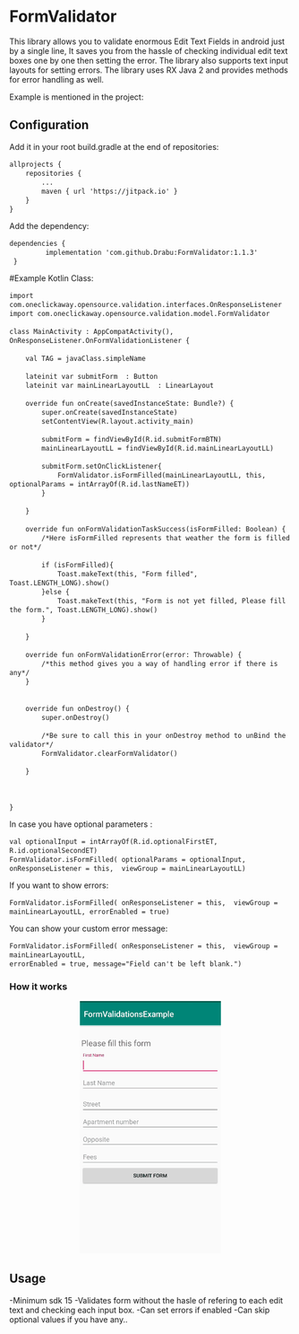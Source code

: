 FormValidator
========

This library allows you to validate enormous Edit Text Fields in android just by a single line, It saves you from the hassle of checking individual edit text boxes one by one then setting the error.
The library also supports text input layouts for setting errors. The library uses RX Java 2 and provides methods for error handling as well. 

Example is mentioned in the project:

Configuration
-------------

Add it in your root build.gradle at the end of repositories:

    allprojects {
		repositories {
			...
			maven { url 'https://jitpack.io' }
		}
	}


Add the dependency: 

    dependencies {
	         implementation 'com.github.Drabu:FormValidator:1.1.3'
	 }
   


#Example Kotlin Class: 

    import com.oneclickaway.opensource.validation.interfaces.OnResponseListener
    import com.oneclickaway.opensource.validation.model.FormValidator
    
    class MainActivity : AppCompatActivity(), OnResponseListener.OnFormValidationListener {

        val TAG = javaClass.simpleName

        lateinit var submitForm  : Button
        lateinit var mainLinearLayoutLL  : LinearLayout

        override fun onCreate(savedInstanceState: Bundle?) {
            super.onCreate(savedInstanceState)
            setContentView(R.layout.activity_main)

            submitForm = findViewById(R.id.submitFormBTN)
            mainLinearLayoutLL = findViewById(R.id.mainLinearLayoutLL)

            submitForm.setOnClickListener{
                FormValidator.isFormFilled(mainLinearLayoutLL, this, optionalParams = intArrayOf(R.id.lastNameET))
            }

        }

        override fun onFormValidationTaskSuccess(isFormFilled: Boolean) {
            /*Here isFormFilled represents that weather the form is filled or not*/

            if (isFormFilled){
                Toast.makeText(this, "Form filled", Toast.LENGTH_LONG).show()
            }else {
                Toast.makeText(this, "Form is not yet filled, Please fill the form.", Toast.LENGTH_LONG).show()
            }

        }

        override fun onFormValidationError(error: Throwable) {
            /*this method gives you a way of handling error if there is any*/
        }


        override fun onDestroy() {
            super.onDestroy()

            /*Be sure to call this in your onDestroy method to unBind the validator*/
            FormValidator.clearFormValidator()

        }



    }
   



In case you have optional parameters : 
        
 	val optionalInput = intArrayOf(R.id.optionalFirstET, R.id.optionalSecondET)
	FormValidator.isFormFilled( optionalParams = optionalInput, onResponseListener = this,  viewGroup = mainLinearLayoutLL)
	

If you want to show errors: 
        
	FormValidator.isFormFilled( onResponseListener = this,  viewGroup = mainLinearLayoutLL, errorEnabled = true)
	


You can show your custom error message: 
        
	FormValidator.isFormFilled( onResponseListener = this,  viewGroup = mainLinearLayoutLL, 
	errorEnabled = true, message="Field can't be left blank.")


	
	

### How it works

<p align="center">
    <img src="demo.gif" alt="Demonstartion image."/>
</p>


Usage
-----
-Minimum sdk 15
-Validates form without the hasle of refering to each edit text and checking each input box.
-Can set errors if enabled
-Can skip optional values if you have any.. 

